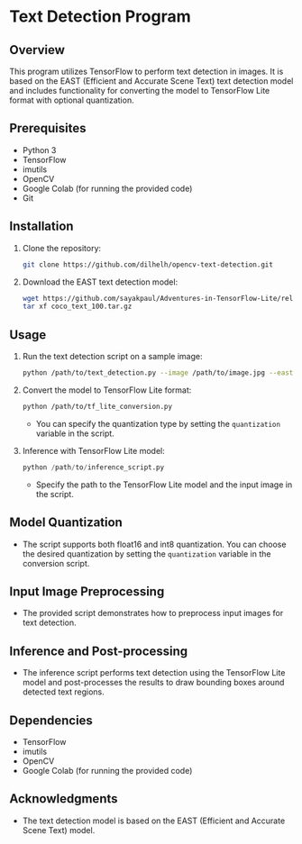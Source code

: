# Text Detection Program

## Overview

This program utilizes TensorFlow to perform text detection in images. It is based on the EAST (Efficient and Accurate Scene Text) text detection model and includes functionality for converting the model to TensorFlow Lite format with optional quantization.

## Prerequisites

- Python 3
- TensorFlow
- imutils
- OpenCV
- Google Colab (for running the provided code)
- Git

## Installation

1. Clone the repository:

   ```bash
   git clone https://github.com/dilhelh/opencv-text-detection.git
   ```

2. Download the EAST text detection model:

   ```bash
   wget https://github.com/sayakpaul/Adventures-in-TensorFlow-Lite/releases/download/v0.11.0/coco_text_100.tar.gz
   tar xf coco_text_100.tar.gz
   ```

## Usage

1. Run the text detection script on a sample image:

   ```bash
   python /path/to/text_detection.py --image /path/to/image.jpg --east /path/to/frozen_east_text_detection.pb
   ```

2. Convert the model to TensorFlow Lite format:

   ```bash
   python /path/to/tf_lite_conversion.py
   ```

   - You can specify the quantization type by setting the `quantization` variable in the script.

3. Inference with TensorFlow Lite model:

   ```python
   python /path/to/inference_script.py
   ```

   - Specify the path to the TensorFlow Lite model and the input image in the script.

## Model Quantization

- The script supports both float16 and int8 quantization. You can choose the desired quantization by setting the `quantization` variable in the conversion script.

## Input Image Preprocessing

- The provided script demonstrates how to preprocess input images for text detection.

## Inference and Post-processing

- The inference script performs text detection using the TensorFlow Lite model and post-processes the results to draw bounding boxes around detected text regions.

## Dependencies

- TensorFlow
- imutils
- OpenCV
- Google Colab (for running the provided code)

## Acknowledgments

- The text detection model is based on the EAST (Efficient and Accurate Scene Text) model.

